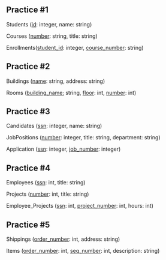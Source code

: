 ## Practice #1

Students (<ins>id</ins>: integer, name: string)

Courses (<ins>number</ins>: string, title: string)

Enrollments(<ins>student_id</ins>: integer, <ins>course_number</ins>: string)


## Practice #2

Buildings (<ins>name</ins>: string, address: string)

Rooms (<ins>building_name:</ins> string, <ins>floor</ins>: int, <ins>number</ins>: int)


## Practice #3

Candidates (<ins>ssn</ins>: integer, name: string)

JobPositions (<ins>number</ins>: integer, title: string, department: string)

Application (<ins>ssn</ins>: integer, <ins>job_number</ins>: integer)


## Practice #4

Employees (<ins>ssn</ins>: int, title: string)

Projects (<ins>number</ins>: int, title: string)

Employee_Projects (<ins>ssn</ins>: int, <ins>project_number</ins>: int, hours: int)


## Practice #5

Shippings (<ins>order_number</ins>: int, address: string)

Items (<ins>order_number</ins>: int, <ins>seq_number</ins>: int, description: string)